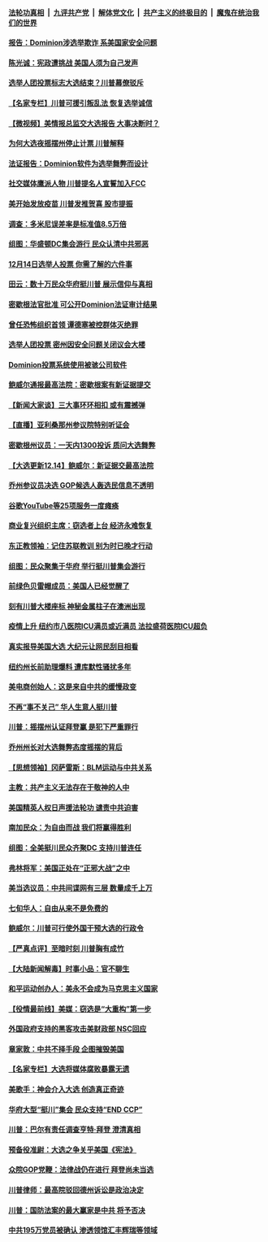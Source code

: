 

####  [法轮功真相](../../../../basic/blob/master/README.md?t=12150602) &nbsp;|&nbsp; [九评共产党](../../../../9ping.md/blob/master/README.md?t=12150602) &nbsp;|&nbsp; [解体党文化](../../../../jtdwh.md/blob/master/README.md?t=12150602)  &nbsp;|&nbsp; [共产主义的终极目的](../../../../gczydzjmd.md/blob/master/README.md?t=12150602) &nbsp;|&nbsp; [魔鬼在统治我们的世界](../../../../mgztzwmdsj.md/blob/master/README.md?t=12150602) 

#### [报告：Dominion涉选举欺诈 系美国家安全问题](../pages/nsc412/n12620349.md?t=12150602) 

#### [陈光诚：宪政遭挑战 美国人须为自己发声](../pages/nsc412/n12620525.md?t=12150602) 

#### [选举人团投票标志大选结束？川普幕僚驳斥](../pages/nsc412/n12620469.md?t=12150602) 

#### [【名家专栏】川普可援引叛乱法 恢复选举诚信](../pages/nsc412/n12619795.md?t=12150602) 

#### [【微视频】美情报总监交大选报告 大事决断时？](../pages/nsc412/n12619912.md?t=12150602) 

#### [为何大选夜摇摆州停止计票 川普解释](../pages/nsc412/n12620386.md?t=12150602) 

#### [法证报告：Dominion软件为选举舞弊而设计](../pages/nsc412/n12620345.md?t=12150602) 

#### [社交媒体鹰派人物 川普提名人宣誓加入FCC](../pages/nsc412/n12620189.md?t=12150602) 

#### [美开始发放疫苗 川普发推贺喜 股市提振](../pages/nsc412/n12620273.md?t=12150602) 

#### [调查：多米尼误差率是标准值8.5万倍](../pages/nsc412/n12620312.md?t=12150602) 

#### [组图：华盛顿DC集会游行 民众认清中共邪恶](../pages/nsc412/n12618460.md?t=12150602) 

#### [12月14日选举人投票 你需了解的六件事](../pages/nsc412/n12620286.md?t=12150602) 

#### [田云：数十万民众华府挺川普 展示信仰与真相](../pages/nsc412/n12618749.md?t=12150602) 

#### [密歇根法官批准 可公开Dominion法证审计结果](../pages/nsc412/n12620117.md?t=12150602) 

#### [曾任恐怖组织首领 谭德塞被控群体灭绝罪](../pages/nsc412/n12620197.md?t=12150602) 

#### [选举人团投票 密州因安全问题关闭议会大楼](../pages/nsc412/n12619885.md?t=12150602) 

#### [Dominion投票系统使用被骇公司软件](../pages/nsc412/n12620143.md?t=12150602) 

#### [鲍威尔通报最高法院：密歇根案有新证据提交](../pages/nsc412/n12619832.md?t=12150602) 

#### [【新闻大家谈】三大事环环相扣 或有震撼弹](../pages/nsc412/n12619839.md?t=12150602) 

#### [【直播】亚利桑那州参议院特别听证会](../pages/nsc412/n12618240.md?t=12150602) 

#### [密歇根州议员：一天内1300投诉 质问大选舞弊](../pages/nsc412/n12619732.md?t=12150602) 

#### [【大选更新12.14】鲍威尔：新证据交最高法院](../pages/nsc412/n12619321.md?t=12150602) 

#### [乔州参议员决选 GOP候选人轰选民信息不透明](../pages/nsc412/n12619819.md?t=12150602) 

#### [谷歌YouTube等25项服务一度瘫痪](../pages/nsc412/n12619709.md?t=12150602) 

#### [商业复兴组织主席：窃选者上台 经济永难恢复](../pages/nsc412/n12619368.md?t=12150602) 

#### [东正教领袖：记住苏联教训 别为时已晚才行动](../pages/nsc412/n12619431.md?t=12150602) 

#### [组图：民众聚集于华府 举行挺川普集会游行](../pages/nsc412/n12619262.md?t=12150602) 

#### [前绿色贝雷帽成员：美国人已经觉醒了](../pages/nsc412/n12619052.md?t=12150602) 

#### [刻有川普大楼座标 神秘金属柱子在澳洲出现](../pages/nsc412/n12618931.md?t=12150602) 

#### [疫情上升 纽约市八医院ICU满员或近满员 法拉盛荷医院ICU超负](../pages/nsc412/n12618836.md?t=12150602) 

#### [真实报导美国大选 大纪元让网民刮目相看](../pages/nsc412/n12618609.md?t=12150602) 

#### [纽约州长前助理爆料  遭库默性骚扰多年](../pages/nsc412/n12618766.md?t=12150602) 

#### [美电商创始人：这是来自中共的缓慢政变](../pages/nsc412/n12618648.md?t=12150602) 

#### [不再“事不关己” 华人生意人挺川普](../pages/nsc412/n12618320.md?t=12150602) 

#### [川普：摇摆州认证拜登赢 是犯下严重罪行](../pages/nsc412/n12618394.md?t=12150602) 

#### [乔州州长对大选舞弊态度摇摆的背后](../pages/nsc412/n12615031.md?t=12150602) 

#### [【思想领袖】冈萨雷斯：BLM运动与中共关系](../pages/nsc412/n12530247.md?t=12150602) 

#### [主教：共产主义无法存在于敬神的人中](../pages/nsc412/n12618009.md?t=12150602) 

#### [美国精英人权日声援法轮功 谴责中共迫害](../pages/nsc412/n12618094.md?t=12150602) 

#### [南加民众：为自由而战 我们将赢得胜利](../pages/nsc412/n12618263.md?t=12150602) 

#### [组图：全美挺川民众齐聚DC 支持川普连任](../pages/nsc412/n12618232.md?t=12150602) 

#### [弗林将军：美国正处在“正邪大战”之中](../pages/nsc412/n12618172.md?t=12150602) 

#### [美当选议员：中共间谍网有三层 数量成千上万](../pages/nsc412/n12616425.md?t=12150602) 

#### [七旬华人：自由从来不是免费的](../pages/nsc412/n12617984.md?t=12150602) 

#### [鲍威尔：川普可行使外国干预大选的行政令](../pages/nsc412/n12617890.md?t=12150602) 

#### [【严真点评】至暗时刻 川普胸有成竹](../pages/nsc412/n12618063.md?t=12150602) 

#### [【大陆新闻解毒】时事小品：官不聊生](../pages/nsc412/n12618064.md?t=12150602) 

#### [和平运动创办人：美永不会成为马克思主义国家](../pages/nsc412/n12618015.md?t=12150602) 

#### [【役情最前线】美媒：窃选是“大重构”第一步](../pages/nsc412/n12617630.md?t=12150602) 

#### [外国政府支持的黑客攻击美财政部 NSC回应](../pages/nsc412/n12617937.md?t=12150602) 

#### [章家敦：中共不择手段 企图摧毁美国](../pages/nsc412/n12617927.md?t=12150602) 

#### [【名家专栏】大选将媒体腐败暴露无遗](../pages/nsc412/n12616460.md?t=12150602) 

#### [美歌手：神会介入大选 创造真正奇迹](../pages/nsc412/n12617835.md?t=12150602) 

#### [华府大型“挺川”集会 民众支持“END CCP”](../pages/nsc412/n12617754.md?t=12150602) 

#### [川普：巴尔有责任调查亨特·拜登 澄清真相](../pages/nsc412/n12617813.md?t=12150602) 

#### [预备役准尉：大选之争关乎美国《宪法》](../pages/nsc412/n12617812.md?t=12150602) 

#### [众院GOP党鞭：法律战仍在进行 拜登尚未当选](../pages/nsc412/n12617727.md?t=12150602) 

#### [川普律师：最高院驳回德州诉讼是政治决定](../pages/nsc412/n12617688.md?t=12150602) 

#### [川普：国防法案的最大赢家是中共 将予否决](../pages/nsc412/n12617653.md?t=12150602) 

#### [中共195万党员被确认 渗透领馆汇丰辉瑞等领域](../pages/nsc412/n12617636.md?t=12150602) 

